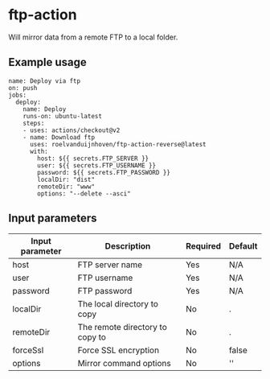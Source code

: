 # ftp-action

Will mirror data from a remote FTP to a local folder.

## Example usage

```
name: Deploy via ftp
on: push
jobs:
  deploy:
    name: Deploy
    runs-on: ubuntu-latest
    steps:
    - uses: actions/checkout@v2
    - name: Download ftp
      uses: roelvanduijnhoven/ftp-action-reverse@latest
      with:
        host: ${{ secrets.FTP_SERVER }}
        user: ${{ secrets.FTP_USERNAME }}
        password: ${{ secrets.FTP_PASSWORD }}
        localDir: "dist"
        remoteDir: "www"
        options: "--delete --asci"
```

## Input parameters

Input parameter | Description | Required | Default
--- | --- | --- | ---
host | FTP server name | Yes | N/A
user | FTP username | Yes | N/A
password | FTP password | Yes | N/A
localDir | The local directory to copy | No | .
remoteDir | The remote directory to copy to | No | .
forceSsl | Force SSL encryption | No | false
options | Mirror command options | No | ''
